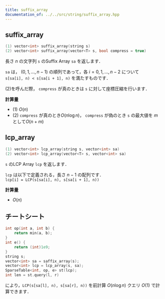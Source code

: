 ```yaml
---
title: suffix_array
documentation_of: ../../src/string/suffix_array.hpp
---
```


## suffix_array

```cpp
(1) vector<int> suffix_array(string s)
(2) vector<int> suffix_array(vector<T> s, bool compress = true)
```

長さ $n$ の文字列 `s` のSuffix Array `sa` を返します．

`sa` は， $(0, 1, ..., n - 1)$ の順列であって，各 $i = 0, 1, ..., n - 2$ について<br>
`s[sa[i], n) < s[sa[i + 1], n)` を満たすものです．

(2)を呼んだ際， `compress` が真のときは `s` に対して座標圧縮を行います．

**計算量**

- (1) $O(n)$
- (2) `compress` が真のとき$O(n \log n)$， `compress` が偽のとき `s` の最大値を $m$ として$O(n + m)$

## lcp_array

```cpp
(1) vector<int> lcp_array(string s, vector<int> sa)
(2) vector<int> lcp_array(vector<T> s, vector<int> sa)
```

`s` のLCP Array `lcp` を返します．

`lcp` は以下で定義される，長さ $n - 1$ の配列です．<br>
`lcp[i] = LCP(s[sa[i], n), s[sa[i + 1], n))`

**計算量**

- $O(n)$

## チートシート
```cpp
int op(int a, int b) {
    return min(a, b);
}
int e() {
    return (int)1e9;
}
string s;
vector<int> sa = saffix_array(s);
vector<int> lcp = lcp_array(s, sa);
SparseTable<int, op, e> st(lcp);
int len = st.query(l, r)
```
により，`LCP(s[sa[l], n), s[sa[r], n))` を前計算 $O(n \log n)$ クエリ $O(1)$ で計算できます．